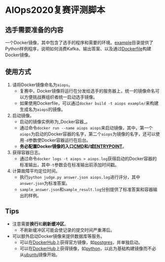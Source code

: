 # AIOps2020复赛评测脚本

## 选手需要准备的内容

一个Docker镜像，其中包含了选手的程序和需要的环境。[example](example/)目录提供了Python样例程序，说明如何消费Kafka、输出答案、以及通过[Dockerfile](https://docs.docker.com/engine/reference/builder/)构建Docker镜像。

## 使用方式

1. 请将Docker镜像命名为`aiops`。
   - 复赛中，Docker镜像将运行在分发给选手的服务器上，统一的镜像命名可以方便挑战赛组织者统一启动选手镜像。
   - 如果使用Dockerfile，可以通过`docker build -t aiops example/`来构建生成名为`aiops`的镜像。
2. 启动镜像。
   - 启动的镜像实例称为_Docker容器_。
   - 通过命令`docker run --name aiops aiops`来启动镜像，其中，第一个`aiops`为启动的Docker容器的名字，第二个`aiops`为镜像的名字，还可以使用`-d`参数使Docker容器运行在后台。
   - **务必配置Docker镜像的入口[CMD](https://docs.docker.com/engine/reference/builder/#cmd)和/或[ENTRYPOINT](https://docs.docker.com/engine/reference/builder/#entrypoint)**。
3. 获得容器日志。
   - 通过命令`docker logs -t aiops > aiops.log`获得启动的Docker容器的标准输出，其中`-t`参数会在标准输出前添加时间戳。
4. 计算故障平均定位时间。
   - 执行`python judge.py answer.json aiops.log`进行评分，其中`answer.json`为标准答案。
   - `sample_answer.json`和`sample_result.log`分别提供了标准答案和容器输出的样例。

## Tips

- 注意需要**换行**和**刷新缓冲区**。
  - 不刷新缓冲区可能会使记录的提交时间严重滞后。
- 可以额外启动Docker镜像来提供数据库等服务。
  - 可以在[DockerHub](https://hub.docker.com/search?type=image)上获得官方镜像，如[postgres](https://hub.docker.com/_/postgres)，并单独启动。
  - 可以在[DockerHub](https://hub.docker.com/search?type=image)上获得镜像，如[python](https://hub.docker.com/_/python)，以此为基础构建镜像而不必从[ubuntu](https://hub.docker.com/_/ubuntu)镜像开始。
